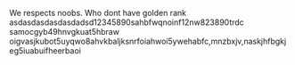 We respects noobs. Who dont have golden rank
asdasdasdasdasdadsd12345890sahbfwqnoinf12nw823890trdc samocgyb49hnvgkuat5hbraw oigvasjkubot5uyqwo8ahvkbaljksnrfoiahwoi5ywehabfc,mnzbxjv,naskjhfbgkjeg5iuabuifheerbaoi
